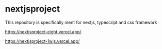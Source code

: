 # nextjsproject
This repository is specifically ment for nextjs, typescript and css framework

https://nextjsproject-eight.vercel.app/

https://nextjsproject-1wjs.vercel.app/
